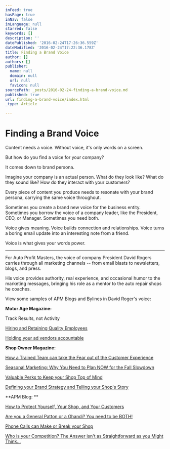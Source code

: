 ```yaml
---
inFeed: true
hasPage: true
inNav: false
inLanguage: null
starred: false
keywords: []
description: ''
datePublished: '2016-02-24T17:26:36.559Z'
dateModified: '2016-02-24T17:22:36.178Z'
title: Finding a Brand Voice
author: []
authors: []
publisher:
  name: null
  domain: null
  url: null
  favicon: null
sourcePath: _posts/2016-02-24-finding-a-brand-voice.md
published: true
url: finding-a-brand-voice/index.html
_type: Article

---
```

# Finding a Brand Voice

Content needs a voice. Without voice, it's only words on a screen.

But how do you find a voice for your company?

It comes down to brand persona.

Imagine your company is an actual person. What do they look like? What do they sound like? How do they interact with your customers?

Every piece of content you produce needs to resonate with your brand persona, carrying the same voice throughout.

Sometimes you create a brand new voice for the business entity. Sometimes you borrow the voice of a company leader, like the President, CEO, or Manager. Sometimes you need both.

Voice gives meaning. Voice builds connection and relationships. Voice turns a boring email update into an interesting note from a friend.

Voice is what gives your words power.

---

For Auto Profit Masters, the voice of company President David Rogers carries through all marketing channels -- from email blasts to newsletters, blogs, and press.

His voice provides authority, real experience, and occasional humor to the marketing messages, bringing his role as a mentor to the auto repair shops he coaches.

View some samples of APM Blogs and Bylines in David Roger's voice:

**Motor Age Magazine:**

Track Results, not Activity

[Hiring and Retaining Quality Employees][0]

[Holding your ad vendors accountable][1]

**Shop Owner Magazine:**

[How a Trained Team can take the Fear out of the Customer Experience][2]

[Seasonal Marketing: Why You Need to Plan NOW for the Fall Slowdown][3]

[Valuable Perks to Keep your Shop Top of Mind][4]

[Defining your Brand Strategy and Telling your Shop's Story][5]

**APM Blog: **

[How to Protect Yourself, Your Shop, and Your Customers][6]

[Are you a General Patton or a Ghandi? You need to be BOTH!][7]

[Phone Calls can Make or Break your Shop][8]

[Who is your Competition? The Answer isn't as Straightforward as you Might Think...][9]

[0]: http://www.searchautoparts.com/abrn/shop-management-operations-collision-repair/choosing-right-team
[1]: http://www.searchautoparts.com/motorage/marketing-service-repair/hold-your-ad-vendors-accountable?cid=95888
[2]: http://www.shopownermag.com/taking-fear-out-customer-experience/
[3]: http://www.shopownermag.com/seasonal-marketing-plan-now/?eid=304266224&bid=1169716
[4]: http://www.shopownermag.com/valuable-perks-to-keep-your-shop-top-of-mind/
[5]: http://www.shopownermag.com/defining%E2%80%88your-brand-strategy-and-telling-your-shops-story/
[6]: https://autoprofitmasters.com/how-to-protect-yourself-your-shop-and-your-customers/
[7]: https://autoprofitmasters.com/are-you-a-general-patton-or-a-ghandi-you-need-to-be-both/
[8]: https://autoprofitmasters.com/phone-calls-can-make-or-break-your-shop/
[9]: https://autoprofitmasters.com/competition-answer-isnt-straightforward-might-think/
